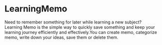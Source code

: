 # LearningMemo

Need to remember something for later while learning a new subject? Learning Memo is the simple way to quickly save something and keep your learning journey efficiently and effectively.You can create memo, categorize memo, write down your ideas, save them or delete them.